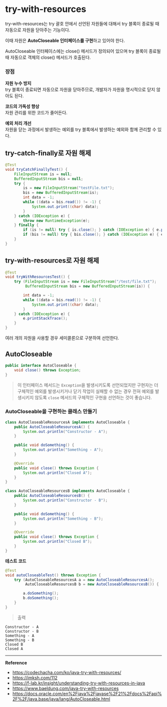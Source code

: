 # try-with-resources

try-with-resources는 try 괄호 안에서 선언된 자원들에 대해서 try 블록이 종료될 때 자동으로 자원을 닫아주는 기능이다.

이때 자원은 **AutoCloseable 인터페이스를 구현**하고 있어야 한다.

AutoCloseable 인터페이스에는 close() 메서드가 정의되어 있으며 try 블록이 종료될 때 자동으로 객체의 close() 메서드가 호출된다.

### 장점
**자원 누수 방지**<br>
try 블록이 종료되면 자동으로 자원을 닫아주므로, 개발자가 자원을 명시적으로 닫지 않아도 된다.

**코드의 가독성 향상**<br>
자원 관리를 위한 코드가 줄어든다.

**예외 처리 개선**<br>
자원을 닫는 과정에서 발생하는 예외를 try 블록에서 발생하는 예외와 함께 관리할 수 있다.

## try-catch-finally로 자원 해제
```java
@Test
void tryCatchFinallyTest() {
    FileInputStream is = null;
    BufferedInputStream bis = null;
    try {
        is = new FileInputStream("testFile.txt");
        bis = new BufferedInputStream(is);
        int data = -1;
        while ((data = bis.read()) != -1) {
            System.out.print((char) data);
        }
    } catch (IOException e) {
        throw new RuntimeException(e);
    } finally {
        if (is != null) try { is.close(); } catch (IOException e) { e.printStackTrace(); }
        if (bis != null) try { bis.close(); } catch (IOException e) { e.printStackTrace(); }
    }
}
```

## try-with-resources로 자원 해제
```java
@Test
void tryWithResourcesTest() {
    try (FileInputStream is = new FileInputStream("/test/file.txt");
         BufferedInputStream bis = new BufferedInputStream(is)) {

        int data = -1;
        while ((data = bis.read()) != -1) {
            System.out.print((char) data);
        }
    } catch (IOException e) {
        e.printStackTrace();
    }
}
```
여러 개의 자원을 사용할 경우 세미콜론으로 구분하여 선언한다.

## AutoCloseable
```java
public interface AutoCloseable { 
    void close() throws Exception;
}
```
> 이 인터페이스 메서드는 `Exception`을 발생시키도록 선언되었지만 구현자는 더 구체적인 예외를 발생시키거나 닫기 작업이 실패할 수 없는 경우 전혀 예외를 발생시키지 않도록 `close` 메서드의 구체적인 구현을 선언하는 것이 좋습니다.

### AutoCloseable을 구현하는 클래스 만들기
```java
class AutoCloseableResourcesA implements AutoCloseable {
    public AutoCloseableResourcesA() {
        System.out.println("Constructor - A");
    }

    public void doSomething() {
        System.out.println("Something - A");
    }

    @Override
    public void close() throws Exception {
        System.out.println("Closed A");
    }
}
```
```java
class AutoCloseableResourcesB implements AutoCloseable {
    public AutoCloseableResourcesB() {
        System.out.println("Constructor - B");
    }

    public void doSomething() {
        System.out.println("Something - B");
    }

    @Override
    public void close() throws Exception {
        System.out.println("Closed B");
    }
}
```
**테스트 코드**<br>
```java
@Test
void autoCloseableTest() throws Exception {
    try (AutoCloseableResourcesA a = new AutoCloseableResourcesA();
         AutoCloseableResourcesB b = new AutoCloseableResourcesB()) {

        a.doSomething();
        b.doSomething();
    }
}
```
> 출력
```
Constructor - A
Constructor - B
Something - A
Something - B
Closed B
Closed A
```

---
**Reference**<br>
- https://codechacha.com/ko/java-try-with-resources/
- https://imksh.com/112
- https://f-lab.kr/insight/understanding-try-with-resources-in-java
- https://www.baeldung.com/java-try-with-resources
- https://docs.oracle.com/en%2Fjava%2Fjavase%2F21%2Fdocs%2Fapi%2F%2F/java.base/java/lang/AutoCloseable.html
